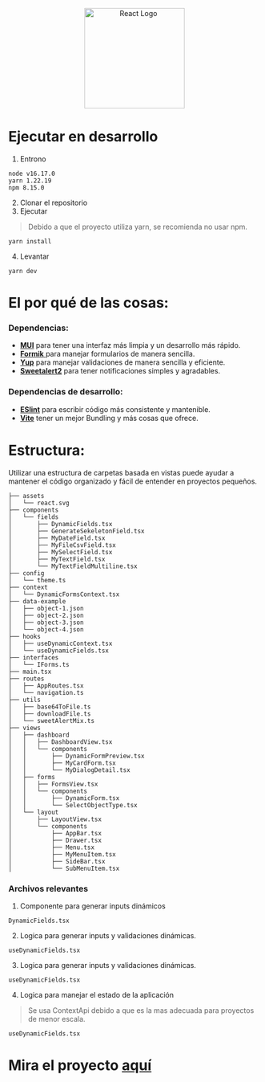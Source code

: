 <p align="center">
  <a href="https://es.reactjs.org/" target="blank"><img src="https://upload.wikimedia.org/wikipedia/commons/a/a7/React-icon.svg" width="200" alt="React Logo" /></a>
</p>



# Ejecutar en desarrollo

1. Entrono
```
node v16.17.0
yarn 1.22.19
npm 8.15.0
```

2. Clonar el repositorio
3. Ejecutar
> Debido a que el proyecto utiliza yarn, se recomienda no usar npm.
```
yarn install
```
4. Levantar
```
yarn dev
```

# El por qué de las cosas:
### Dependencias:
- [**MUI**](https://mui.com/ "**MUI**") para tener una interfaz más limpia y un desarrollo más rápido.
- [**Formik** ](https://formik.org/ "**Formik** ") para manejar formularios de manera sencilla.
- [**Yup**](https://github.com/jquense/yup "**Yup**") para manejar validaciones de manera sencilla y eficiente.
- [ **Sweetalert2**](https://sweetalert2.github.io/ " **Sweetalert2**")  para tener notificaciones simples y agradables.

### Dependencias de desarrollo:
- [**ESlint**](https://eslint.org/ "**ESlint**") para escribir código más consistente y mantenible.
- [**Vite**](https://vitejs.dev/ "**Vite**") tener un mejor Bundling y más cosas que ofrece.


# Estructura:

Utilizar una estructura de carpetas basada en vistas puede ayudar a mantener el código organizado y fácil de entender en proyectos pequeños.

    ├── assets
    │   └── react.svg
    ├── components
    │   └── fields
    │       ├── DynamicFields.tsx
    │       ├── GenerateSekeletonField.tsx
    │       ├── MyDateField.tsx
    │       ├── MyFileCsvField.tsx
    │       ├── MySelectField.tsx
    │       ├── MyTextField.tsx
    │       └── MyTextFieldMultiline.tsx
    ├── config
    │   └── theme.ts
    ├── context
    │   └── DynamicFormsContext.tsx
    ├── data-example
    │   ├── object-1.json
    │   ├── object-2.json
    │   ├── object-3.json
    │   └── object-4.json
    ├── hooks
    │   ├── useDynamicContext.tsx
    │   └── useDynamicFields.tsx
    ├── interfaces
    │   └── IForms.ts
    ├── main.tsx
    ├── routes
    │   ├── AppRoutes.tsx
    │   └── navigation.ts
    ├── utils
    │   ├── base64ToFile.ts
    │   ├── downloadFile.ts
    │   └── sweetAlertMix.ts
    ├── views
    │   ├── dashboard
    │   │   ├── DashboardView.tsx
    │   │   └── components
    │   │       ├── DynamicFormPreview.tsx
    │   │       ├── MyCardForm.tsx
    │   │       └── MyDialogDetail.tsx
    │   ├── forms
    │   │   ├── FormsView.tsx
    │   │   └── components
    │   │       ├── DynamicForm.tsx
    │   │       └── SelectObjectType.tsx
    │   └── layout
    │       ├── LayoutView.tsx
    │       └── components
    │           ├── AppBar.tsx
    │           ├── Drawer.tsx
    │           ├── Menu.tsx
    │           ├── MyMenuItem.tsx
    │           ├── SideBar.tsx
    │           └── SubMenuItem.tsx
    
### Archivos relevantes

1. Componente para generar inputs dinámicos
```
DynamicFields.tsx
```
2. Logica para generar inputs y  validaciones dinámicas.
```
useDynamicFields.tsx
```
3. Logica para generar inputs y  validaciones dinámicas.
```
useDynamicFields.tsx
```
4. Logica para manejar el estado de la aplicación
> Se usa ContextApi debido a que es la mas adecuada para proyectos de menor escala.
```
useDynamicFields.tsx
```
# Mira el proyecto [aquí](https://stuk4.github.io/dynamic-form/ "aquí")
